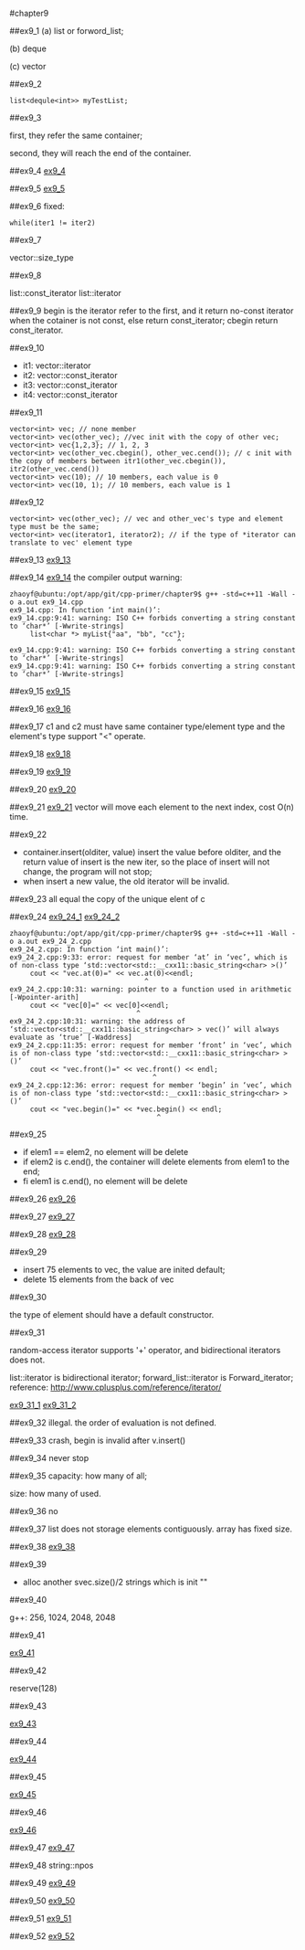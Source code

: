 #chapter9

##ex9_1
(a) list or forword_list;

(b) deque

(c) vector

##ex9_2
~~~
list<dequle<int>> myTestList;
~~~

##ex9_3

first, they refer the same container;

second, they will reach the end of the container.

##ex9_4
[ex9_4](https://github.com/suisuihan/cpp-primer/blob/master/chapter9/ex9_4.h)

##ex9_5
[ex9_5](https://github.com/suisuihan/cpp-primer/blob/master/chapter9/ex9_5.h)

##ex9_6
fixed:
~~~
while(iter1 != iter2)
~~~

##ex9_7

vector<int>::size_type


##ex9_8

list<string>::const_iterator
list<string>::iterator


##ex9_9
begin is the iterator refer to the first, and it return no-const iterator when the cotainer is not const, else return const_iterator;
 cbegin return const_iterator.

##ex9_10    
* it1: vector<int>::iterator
* it2: vector<int>::const_iterator
* it3: vector<int>::const_iterator
* it4: vector<int>::const_iterator

##ex9_11
```
vector<int> vec; // none member
vector<int> vec(other_vec); //vec init with the copy of other vec;
vector<int> vec{1,2,3}; // 1, 2, 3
vector<int> vec(other_vec.cbegin(), other_vec.cend()); // c init with the copy of members between itr1(other_vec.cbegin()), itr2(other_vec.cend())
vector<int> vec(10); // 10 members, each value is 0
vector<int> vec(10, 1); // 10 members, each value is 1
```

##ex9_12
```
vector<int> vec(other_vec); // vec and other_vec's type and element type must be the same;
vector<int> vec(iterator1, iterator2); // if the type of *iterator can translate to vec' element type
```

##ex9_13
[ex9_13](https://github.com/suisuihan/cpp-primer/blob/master/chapter9/ex9_13.cpp)


##ex9_14
[ex9_14](https://github.com/suisuihan/cpp-primer/blob/master/chapter9/ex9_14.cpp)
the compiler output warning:
```
zhaoyf@ubuntu:/opt/app/git/cpp-primer/chapter9$ g++ -std=c++11 -Wall -o a.out ex9_14.cpp
ex9_14.cpp: In function ‘int main()’:
ex9_14.cpp:9:41: warning: ISO C++ forbids converting a string constant to ‘char*’ [-Wwrite-strings]
     list<char *> myList{"aa", "bb", "cc"};
                                         ^
ex9_14.cpp:9:41: warning: ISO C++ forbids converting a string constant to ‘char*’ [-Wwrite-strings]
ex9_14.cpp:9:41: warning: ISO C++ forbids converting a string constant to ‘char*’ [-Wwrite-strings]
```

##ex9_15
[ex9_15](https://github.com/suisuihan/cpp-primer/blob/master/chapter9/ex9_15.cpp)


##ex9_16
[ex9_16](https://github.com/suisuihan/cpp-primer/blob/master/chapter9/ex9_16.cpp)


##ex9_17
c1 and c2 must have same container type/element type and the element's type support "<" operate.

##ex9_18
[ex9_18](https://github.com/suisuihan/cpp-primer/blob/master/chapter9/ex9_18.cpp)

##ex9_19
[ex9_19](https://github.com/suisuihan/cpp-primer/blob/master/chapter9/ex9_19.cpp)

##ex9_20
[ex9_20](https://github.com/suisuihan/cpp-primer/blob/master/chapter9/ex9_20.cpp)

##ex9_21
[ex9_21](https://github.com/suisuihan/cpp-primer/blob/master/chapter9/ex9_21.cpp)
vector will move each element to the next index, cost O(n) time.

##ex9_22
* container.insert(olditer, value) insert the value before olditer, and the return value of insert is the new iter, so the place of insert will not change, the
program will not stop;
* when insert a new value, the old iterator will be invalid.

##ex9_23
all equal the copy of the unique elent of c

##ex9_24
[ex9_24_1](https://github.com/suisuihan/cpp-primer/blob/master/chapter9/ex9_24_1.cpp)
[ex9_24_2](https://github.com/suisuihan/cpp-primer/blob/master/chapter9/ex9_24_2.cpp)

```
zhaoyf@ubuntu:/opt/app/git/cpp-primer/chapter9$ g++ -std=c++11 -Wall -o a.out ex9_24_2.cpp
ex9_24_2.cpp: In function ‘int main()’:
ex9_24_2.cpp:9:33: error: request for member ‘at’ in ‘vec’, which is of non-class type ‘std::vector<std::__cxx11::basic_string<char> >()’
     cout << "vec.at(0)=" << vec.at(0)<<endl;
                                 ^
ex9_24_2.cpp:10:31: warning: pointer to a function used in arithmetic [-Wpointer-arith]
     cout << "vec[0]=" << vec[0]<<endl;
                               ^
ex9_24_2.cpp:10:31: warning: the address of ‘std::vector<std::__cxx11::basic_string<char> > vec()’ will always evaluate as ‘true’ [-Waddress]
ex9_24_2.cpp:11:35: error: request for member ‘front’ in ‘vec’, which is of non-class type ‘std::vector<std::__cxx11::basic_string<char> >()’
     cout << "vec.front()=" << vec.front() << endl;
                                   ^
ex9_24_2.cpp:12:36: error: request for member ‘begin’ in ‘vec’, which is of non-class type ‘std::vector<std::__cxx11::basic_string<char> >()’
     cout << "vec.begin()=" << *vec.begin() << endl; 
                                    ^
```

##ex9_25

* if elem1 == elem2, no element will be delete
* if elem2 is c.end(), the container will delete elements from elem1 to the end;
* fi elem1 is c.end(), no element will be delete

##ex9_26
[ex9_26](https://github.com/suisuihan/cpp-primer/blob/master/chapter9/ex9_26.cpp)

##ex9_27
[ex9_27](https://github.com/suisuihan/cpp-primer/blob/master/chapter9/ex9_27.cpp)

##ex9_28
[ex9_28](https://github.com/suisuihan/cpp-primer/blob/master/chapter9/ex9_28.cpp)

##ex9_29
* insert 75 elements to vec, the value are inited default;
* delete 15 elements from the back of vec


##ex9_30

the type of element should have a default constructor.


##ex9_31

random-access iterator supports '+' operator, and bidirectional iterators does not.

list<int>::iterator is bidirectional iterator; forward_list<int>::iterator is Forward_iterator;
reference: http://www.cplusplus.com/reference/iterator/

[ex9_31_1](https://github.com/suisuihan/cpp-primer/blob/master/chapter9/ex9_31_1.cpp)
[ex9_31_2](https://github.com/suisuihan/cpp-primer/blob/master/chapter9/ex9_31_2.cpp)

##ex9_32
illegal. the order of evaluation is not defined.

##ex9_33
crash, begin is invalid after v.insert()

##ex9_34
never stop

##ex9_35
capacity: how many of all;

size: how many of used.

##ex9_36
no

##ex9_37
list does not storage elements contiguously. array has fixed size.


##ex9_38
[ex9_38](https://github.com/suisuihan/cpp-primer/blob/master/chapter9/ex9_38.cpp)


##ex9_39
* alloc another svec.size()/2 strings which is init ""

##ex9_40

g++:
256, 1024, 2048, 2048 

##ex9_41

[ex9_41](https://github.com/suisuihan/cpp-primer/blob/master/chapter9/ex9_41.cpp)

##ex9_42

reserve(128)
 
##ex9_43

[ex9_43](https://github.com/suisuihan/cpp-primer/blob/master/chapter9/ex9_43.cpp)

##ex9_44

[ex9_44](https://github.com/suisuihan/cpp-primer/blob/master/chapter9/ex9_44.cpp)

##ex9_45

[ex9_45](https://github.com/suisuihan/cpp-primer/blob/master/chapter9/ex9_45.cpp)


##ex9_46

[ex9_46](https://github.com/suisuihan/cpp-primer/blob/master/chapter9/ex9_46.cpp)

##ex9_47
[ex9_47](https://github.com/suisuihan/cpp-primer/blob/master/chapter9/ex9_47.cpp)

##ex9_48
string::npos

##ex9_49
[ex9_49](https://github.com/suisuihan/cpp-primer/blob/master/chapter9/ex9_49.cpp)

##ex9_50
[ex9_50](https://github.com/suisuihan/cpp-primer/blob/master/chapter9/ex9_50.cpp)

##ex9_51
[ex9_51](https://github.com/suisuihan/cpp-primer/blob/master/chapter9/ex9_51.cpp)

##ex9_52
[ex9_52](https://github.com/suisuihan/cpp-primer/blob/master/chapter9/ex9_52.cpp)





































































